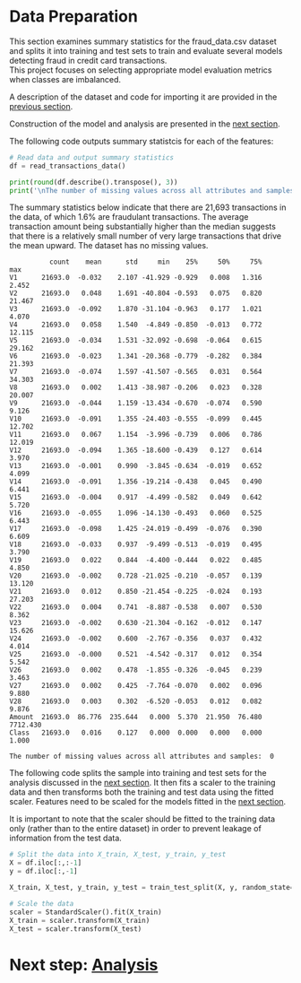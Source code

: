 # Data Preparation

This section examines summary statistics for the fraud_data.csv dataset and splits it into training and test 
sets to train and evaluate several models detecting fraud in credit card transactions.  
This project focuses on selecting appropriate model evaluation metrics when classes are imbalanced.

A description of the dataset and code for importing it are provided in the [previous section](https://eagronin.github.io/sv-weather-acquire/).

Construction of the model and analysis are presented in the [next section](https://eagronin.github.io/sv-weather-analyze/).

The following code outputs summary statistcis for each of the features:

```python
# Read data and output summary statistics 
df = read_transactions_data()

print(round(df.describe().transpose(), 3))
print('\nThe number of missing values across all attributes and samples: ', df.isnull().sum().sum())
```

The summary statistics below indicate that there are 21,693 transactions in the data, of which 1.6% are fraudulant 
transactions.  The average transaction amount being substantially higher than the median suggests that there 
is a relatively small number of very large transactions that drive the mean upward.  The dataset has no 
missing values.

```
          count    mean      std     min    25%     50%     75%       max
V1      21693.0  -0.032    2.107 -41.929 -0.929   0.008   1.316     2.452
V2      21693.0   0.048    1.691 -40.804 -0.593   0.075   0.820    21.467
V3      21693.0  -0.092    1.870 -31.104 -0.963   0.177   1.021     4.070
V4      21693.0   0.058    1.540  -4.849 -0.850  -0.013   0.772    12.115
V5      21693.0  -0.034    1.531 -32.092 -0.698  -0.064   0.615    29.162
V6      21693.0  -0.023    1.341 -20.368 -0.779  -0.282   0.384    21.393
V7      21693.0  -0.074    1.597 -41.507 -0.565   0.031   0.564    34.303
V8      21693.0   0.002    1.413 -38.987 -0.206   0.023   0.328    20.007
V9      21693.0  -0.044    1.159 -13.434 -0.670  -0.074   0.590     9.126
V10     21693.0  -0.091    1.355 -24.403 -0.555  -0.099   0.445    12.702
V11     21693.0   0.067    1.154  -3.996 -0.739   0.006   0.786    12.019
V12     21693.0  -0.094    1.365 -18.600 -0.439   0.127   0.614     3.970
V13     21693.0  -0.001    0.990  -3.845 -0.634  -0.019   0.652     4.099
V14     21693.0  -0.091    1.356 -19.214 -0.438   0.045   0.490     6.441
V15     21693.0  -0.004    0.917  -4.499 -0.582   0.049   0.642     5.720
V16     21693.0  -0.055    1.096 -14.130 -0.493   0.060   0.525     6.443
V17     21693.0  -0.098    1.425 -24.019 -0.499  -0.076   0.390     6.609
V18     21693.0  -0.033    0.937  -9.499 -0.513  -0.019   0.495     3.790
V19     21693.0   0.022    0.844  -4.400 -0.444   0.022   0.485     4.850
V20     21693.0  -0.002    0.728 -21.025 -0.210  -0.057   0.139    13.120
V21     21693.0   0.012    0.850 -21.454 -0.225  -0.024   0.193    27.203
V22     21693.0   0.004    0.741  -8.887 -0.538   0.007   0.530     8.362
V23     21693.0  -0.002    0.630 -21.304 -0.162  -0.012   0.147    15.626
V24     21693.0  -0.002    0.600  -2.767 -0.356   0.037   0.432     4.014
V25     21693.0  -0.000    0.521  -4.542 -0.317   0.012   0.354     5.542
V26     21693.0   0.002    0.478  -1.855 -0.326  -0.045   0.239     3.463
V27     21693.0   0.002    0.425  -7.764 -0.070   0.002   0.096     9.880
V28     21693.0   0.003    0.302  -6.520 -0.053   0.012   0.082     9.876
Amount  21693.0  86.776  235.644   0.000  5.370  21.950  76.480  7712.430
Class   21693.0   0.016    0.127   0.000  0.000   0.000   0.000     1.000

The number of missing values across all attributes and samples:  0
```

The following code splits the sample into training and test sets for the analysis discussed in the 
[next section](https://eagronin.github.io/credit-card-fraud-analyze/).  It then fits a scaler to the training data
and then transforms both the training and test data using the fitted scaler.  Features need to be scaled for the
models fitted in the [next section](https://eagronin.github.io/credit-card-fraud-analyze/).

It is important to note that the scaler should be fitted to the training data only (rather than to the entire dataset)
in order to prevent leakage of information from the test data.

```python
# Split the data into X_train, X_test, y_train, y_test
X = df.iloc[:,:-1]
y = df.iloc[:,-1]

X_train, X_test, y_train, y_test = train_test_split(X, y, random_state=0)

# Scale the data
scaler = StandardScaler().fit(X_train)
X_train = scaler.transform(X_train)
X_test = scaler.transform(X_test)
```

# Next step: [Analysis](https://eagronin.github.io/credit-card-fraud-analyze/)
